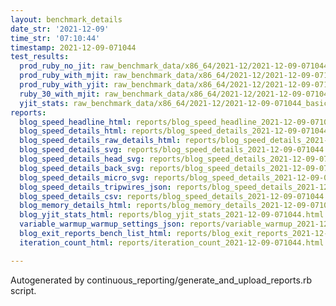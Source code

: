```yaml
---
layout: benchmark_details
date_str: '2021-12-09'
time_str: '07:10:44'
timestamp: 2021-12-09-071044
test_results:
  prod_ruby_no_jit: raw_benchmark_data/x86_64/2021-12/2021-12-09-071044_basic_benchmark_prod_ruby_no_jit.json
  prod_ruby_with_mjit: raw_benchmark_data/x86_64/2021-12/2021-12-09-071044_basic_benchmark_prod_ruby_with_mjit.json
  prod_ruby_with_yjit: raw_benchmark_data/x86_64/2021-12/2021-12-09-071044_basic_benchmark_prod_ruby_with_yjit.json
  ruby_30_with_mjit: raw_benchmark_data/x86_64/2021-12/2021-12-09-071044_basic_benchmark_ruby_30_with_mjit.json
  yjit_stats: raw_benchmark_data/x86_64/2021-12/2021-12-09-071044_basic_benchmark_yjit_stats.json
reports:
  blog_speed_headline_html: reports/blog_speed_headline_2021-12-09-071044.html
  blog_speed_details_html: reports/blog_speed_details_2021-12-09-071044.html
  blog_speed_details_raw_details_html: reports/blog_speed_details_2021-12-09-071044.raw_details.html
  blog_speed_details_svg: reports/blog_speed_details_2021-12-09-071044.svg
  blog_speed_details_head_svg: reports/blog_speed_details_2021-12-09-071044.head.svg
  blog_speed_details_back_svg: reports/blog_speed_details_2021-12-09-071044.back.svg
  blog_speed_details_micro_svg: reports/blog_speed_details_2021-12-09-071044.micro.svg
  blog_speed_details_tripwires_json: reports/blog_speed_details_2021-12-09-071044.tripwires.json
  blog_speed_details_csv: reports/blog_speed_details_2021-12-09-071044.csv
  blog_memory_details_html: reports/blog_memory_details_2021-12-09-071044.html
  blog_yjit_stats_html: reports/blog_yjit_stats_2021-12-09-071044.html
  variable_warmup_warmup_settings_json: reports/variable_warmup_2021-12-09-071044.warmup_settings.json
  blog_exit_reports_bench_list_html: reports/blog_exit_reports_2021-12-09-071044.bench_list.html
  iteration_count_html: reports/iteration_count_2021-12-09-071044.html

---
```

Autogenerated by continuous_reporting/generate_and_upload_reports.rb script.
